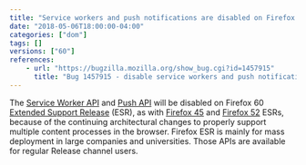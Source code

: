 ```yaml
---
title: "Service workers and push notifications are disabled on Firefox 60 ESR"
date: "2018-05-06T18:00:00-04:00"
categories: ["dom"]
tags: []
versions: ["60"]
references:
    - url: "https://bugzilla.mozilla.org/show_bug.cgi?id=1457915"
      title: "Bug 1457915 - disable service workers and push notification on 60 ESR"
---
```

The [Service Worker API](https://developer.mozilla.org/en-US/docs/Web/API/Service_Worker_API) and [Push API](https://developer.mozilla.org/en-US/docs/Web/API/Push_API) will be disabled on Firefox 60 [Extended Support Release](https://www.mozilla.org/en-US/firefox/organizations/) (ESR), as with [Firefox 45](https://www.fxsitecompat.com/en-CA/docs/2016/service-workers-have-been-disabled-in-firefox-45-esr/) and [Firefox 52](https://www.fxsitecompat.com/en-CA/docs/2017/service-workers-and-push-notifications-are-disabled-on-firefox-52-esr/) ESRs, because of the continuing architectural changes to properly support multiple content processes in the browser. Firefox ESR is mainly for mass deployment in large companies and universities. Those APIs are available for regular Release channel users.
